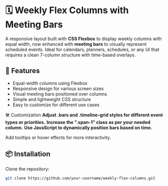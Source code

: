 # 🗓️ Weekly Flex Columns with Meeting Bars

A responsive layout built with **CSS Flexbox** to display weekly columns with equal width, now enhanced with **meeting bars** to visually represent scheduled events. Ideal for calendars, planners, schedules, or any UI that requires a clean 7-column structure with time-based overlays.

## 🚀 Features
- Equal-width columns using Flexbox
- Responsive design for various screen sizes
- Visual meeting bars positioned over columns
- Simple and lightweight CSS structure
- Easy to customize for different use cases


🛠️ Customization
**Adjust .bars and .timeline-grid styles for different event types or priorities.**
**Increase the ".span-1" class as per your needed column.**
**Use JavaScript to dynamically position bars based on time.**

Add tooltips or hover effects for more interactivity.


## 📦 Installation
Clone the repository:
```bash
git clone https://github.com/your-username/weekly-flex-columns.git
